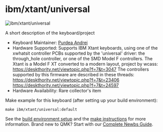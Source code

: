 # ibm/xtant/universal

![ibm/xtant/universal](https://i.imgur.com/UbgPFWm.jpg)

A short description of the keyboard/project

* Keyboard Maintainer: [Purdea Andrei](https://github.com/purdeaandrei)
* Hardware Supported: Supports IBM Xtant keyboards, using one of the xwhatsit controller PCBs supported by the 'universal' driver: the through_hole controller, or one of the SMD Model F controllers.
  The Xtant is a Model F XT converted to a modern layout, project by wcass:
  https://deskthority.net/viewtopic.php?f=7&t=3047
  The controllers supported by this firmware are described in these threads:
  https://deskthority.net/viewtopic.php?f=7&t=23406
  https://deskthority.net/viewtopic.php?f=7&t=24597
* Hardware Availability: Rare collector's item

Make example for this keyboard (after setting up your build environment):

    make ibm/xtant/universal:default

See the [build environment setup](https://docs.qmk.fm/#/getting_started_build_tools) and the [make instructions](https://docs.qmk.fm/#/getting_started_make_guide) for more information. Brand new to QMK? Start with our [Complete Newbs Guide](https://docs.qmk.fm/#/newbs).
